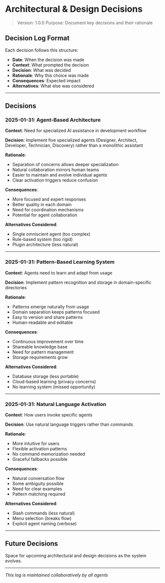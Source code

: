 # Architectural & Design Decisions

> Version: 1.0.0
> Purpose: Document key decisions and their rationale

## Decision Log Format

Each decision follows this structure:
- **Date**: When the decision was made
- **Context**: What prompted the decision
- **Decision**: What was decided
- **Rationale**: Why this choice was made
- **Consequences**: Expected impact
- **Alternatives**: What else was considered

---

## Decisions

### 2025-01-31: Agent-Based Architecture

**Context**: Need for specialized AI assistance in development workflow

**Decision**: Implement five specialized agents (Designer, Architect, Developer, Technician, Discovery) rather than a monolithic assistant

**Rationale**:
- Separation of concerns allows deeper specialization
- Natural collaboration mirrors human teams
- Easier to maintain and evolve individual agents
- Clear activation triggers reduce confusion

**Consequences**:
- More focused and expert responses
- Better quality in each domain
- Need for coordination mechanisms
- Potential for agent collaboration

**Alternatives Considered**:
- Single omniscient agent (too complex)
- Rule-based system (too rigid)
- Plugin architecture (less natural)

---

### 2025-01-31: Pattern-Based Learning System

**Context**: Agents need to learn and adapt from usage

**Decision**: Implement pattern recognition and storage in domain-specific directories

**Rationale**:
- Patterns emerge naturally from usage
- Domain separation keeps patterns focused
- Easy to version and share patterns
- Human-readable and editable

**Consequences**:
- Continuous improvement over time
- Shareable knowledge base
- Need for pattern management
- Storage requirements grow

**Alternatives Considered**:
- Database storage (less portable)
- Cloud-based learning (privacy concerns)
- No learning system (missed opportunity)

---

### 2025-01-31: Natural Language Activation

**Context**: How users invoke specific agents

**Decision**: Use natural language triggers rather than commands

**Rationale**:
- More intuitive for users
- Flexible activation patterns
- No command memorization needed
- Graceful fallbacks possible

**Consequences**:
- Natural conversation flow
- Some ambiguity possible
- Need for clear examples
- Pattern matching required

**Alternatives Considered**:
- Slash commands (less natural)
- Menu selection (breaks flow)
- Explicit agent naming (verbose)

---

## Future Decisions

Space for upcoming architectural and design decisions as the system evolves.

---

*This log is maintained collaboratively by all agents*